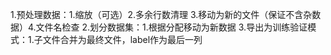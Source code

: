 1.预处理数据：1.缩放（可选）2.多余行数清理 3.移动为新的文件（保证不含杂数据）4.文件名检查
2.划分数据集：1.根据分配移动为新数据
3.导出为训练验证模式：1.子文件合并为最终文件，label作为最后一列